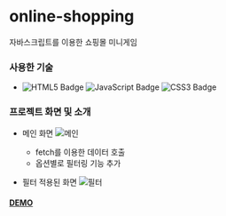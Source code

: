# online-shopping

자바스크립트를 이용한 쇼핑몰 미니게임

### 사용한 기술
- ![HTML5 Badge](https://img.shields.io/badge/HTML5-E34F26?style=flat-square&logo=html&logoColor=white) ![JavaScript Badge](https://img.shields.io/badge/JavaScript-F7DF1E?style=flat-square&logo=JavaScript&logoColor=white) ![CSS3 Badge](https://img.shields.io/badge/CSS3-1572B6?style=flat-square&logo=CSS3&logoColor=white)
 
### 프로젝트 화면 및 소개
- 메인 화면
![메인](https://user-images.githubusercontent.com/64426431/102019680-322cb680-3db8-11eb-854f-cdb241f36dc3.PNG)
    - fetch를 이용한 데이터 호출
    - 옵션별로 필터링 기능 추가

- 필터 적용된 화면
![필터](https://user-images.githubusercontent.com/64426431/102019688-3bb61e80-3db8-11eb-802b-80be6789e709.PNG)

    
#### [DEMO](https://www.youtube.com/watch?v=We2Kv1HMGvc)
